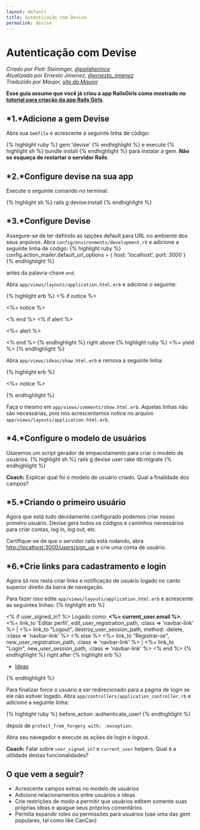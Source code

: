 ```yaml
---
layout: default
title: Autenticação com Devise
permalink: devise
---
```


# Autenticação com Devise

*Criado por Piotr Steininger, [@polishprince](https://twitter.com/polishprince)*  
*Atualizado por Ernesto Jimenez, [@ernesto_jimenez](https://twitter.com/ernesto_jimenez)*  
*Traduzido por Maujor, [site do Maujor](http://www.maujor.com)*

**Esse guia assume que você já criou a app RailsGirls como mostrado no** [**tutorial para criação da app Rails Girls**](/app).


## *1.*Adicione a gem Devise

Abra sua `Gemfile` e acrescente a seguinte linha de código:

{% highlight ruby %}
gem 'devise'
{% endhighlight %}
e execute
{% highlight sh %}
bundle install
{% endhighlight %}
para instalar a gem. **Não se esqueça de restartar o servidor Rails**.

## *2.*Configure devise na sua app

Execute o seguinte comando no terminal:

{% highlight sh %}
rails g devise:install
{% endhighlight %}


## *3.*Configure Devise

Assegure-se de ter definido as opções default para URL no ambiente dos seus arquivos. Abra `config/environments/development.rb` e adicione a seguinte linha de código:
{% highlight ruby %}
   config.action_mailer.default_url_options = { host: 'localhost', port: 3000 }
{% endhighlight %}

antes da palavra-chave `end`.

Abra `app/views/layouts/application.html.erb` e adicione o seguinte:

{% highlight erb %}
<% if notice %>
  <p class="alert alert-success"><%= notice %></p>
<% end %>
<% if alert %>
  <p class="alert alert-danger"><%= alert %></p>
<% end %>
{% endhighlight %}
right above
{% highlight ruby %}
   <%= yield %>
{% endhighlight %}

Abra `app/views/ideas/show.html.erb` e remova a seguinte linha:

{% highlight erb %}
<p id="notice"><%= notice %></p>
{% endhighlight %}

Faça o mesmo em `app/views/comments/show.html.erb`. Aquelas linhas não são necessárias, pois nós acrescentamos notice no arquivo `app/views/layouts/application.html.erb`.

## *4.*Configure o modelo de usuários

Usaremos um script gerador de empacotamento para criar o modelo de usuários.
{% highlight sh %}
   rails g devise user
   rake db:migrate
{% endhighlight %}

**Coach:** Explicar qual foi o modelo de usuário criado. Qual a finalidade dos campos?

## *5.*Criando o primeiro usuário

Agora que está tudo devidamente configurado podemos criar nosso primeiro usuário. Devise gera todos os códigos e caminhos necessários para criar contas, log in, log out, etc.

Certifique-se de que o servidor rails está rodando, abra [http://localhost:3000/users/sign_up](http://localhost:3000/users/sign_up) e crie uma conta de usuário.

## *6.*Crie links para cadastramento e login

Agora só nos resta criar links e notificação de usuário logado no canto superior direito da barra de navegação. 

Para fazer isso edite `app/views/layouts/application.html.erb` e acrescente as seguintes linhas: 
{% highlight erb %}
<p class="navbar-text pull-right">
<% if user_signed_in? %>
  Logado como: <strong><%= current_user.email %></strong>.
  <%= link_to 'Editar perfil', edit_user_registration_path, :class => 'navbar-link' %> |
  <%= link_to "Logout", destroy_user_session_path, method: :delete, :class => 'navbar-link'  %>
<% else %>
  <%= link_to "Registrar-se", new_user_registration_path, :class => 'navbar-link'  %> |
  <%= link_to "Login", new_user_session_path, :class => 'navbar-link'  %>
<% end %>
{% endhighlight %}
right after
{% highlight erb %}
<ul class="nav">
  <li class="active"><a href="/ideas">Ideas</a></li>
</ul>
{% endhighlight %}

Para finalizar force o usuário a ser redirecionado para a página de login se ele não estiver logado. Abra `app/controllers/application_controller.rb` e adicione a seguinte linha:

{% highlight ruby %}
  before_action :authenticate_user!
{% endhighlight %}

depois de `protect_from_forgery with: :exception`.

Abra seu navegador e execute as ações de login e logout.

**Coach:** Falar sobre `user_signed_in?` e `current_user` helpers. Qual é a utilidade destas funcionalidades?

## O que vem a seguir?

* Acrescente campos extras no modelo de usuários
* Adicione relacionamentos entre usuários e ideas
* Crie restrições de modo a permitir que usuários editem somente suas próprias ideas e apague seus próprios comentários 
* Permita expandir roles ou permissões para usuários (use uma das gem populares, tal como like CanCan)


